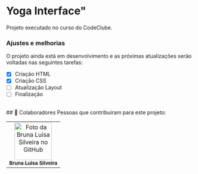 # Yoga Interface"
<p>Projeto executado no curso do CodeClube.</p>

### Ajustes e melhorias

O projeto ainda está em desenvolvimento e as próximas atualizações serão voltadas nas seguintes tarefas:

- [x] Criação HTML
- [x] Criação CSS
- [ ] Atualização Layout
- [ ] Finalização

<br>
## 🤝 Colaboradores
Pessoas que contribuíram para este projeto:

<table>
  <tr>
    <td align="center">
      <a href="#">
        <img src="./assets/img/1619746961895.png" alt="Foto da Bruna Luisa Silveira no GitHub" width="100px"><br>
        <sub>
          <b>Bruna Luisa Silveira</b>
        </sub>
      </a>
    </td>
  </tr>
</table>
 
